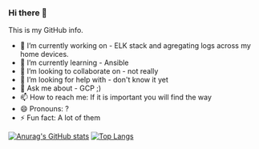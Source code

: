 ### Hi there 👋

This is my GitHub info.

- 🔭 I’m currently working on - ELK stack and agregating logs across my home devices.
- 🌱 I’m currently learning - Ansible
- 👯 I’m looking to collaborate on - not really 
- 🤔 I’m looking for help with - don't know it yet
- 💬 Ask me about - GCP ;)
- 📫 How to reach me: If it is important you will find the way
- 😄 Pronouns: ?
- ⚡ Fun fact: A lot of them

[![Anurag's GitHub stats](https://github-readme-stats.vercel.app/api?username=wojciehm)](https://github.com/anuraghazra/github-readme-stats)
[![Top Langs](https://github-readme-stats.vercel.app/api/top-langs/?username=anuraghazra)](https://github.com/anuraghazra/github-readme-stats)
